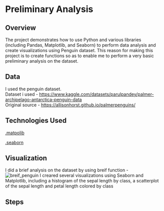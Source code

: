 # Preliminary Analysis
## Overview
The project demonstrates how to use Python and various libraries (including Pandas, Matplotlib, and Seaborn) to perform data analysis and create visualizations using Penguin dataset. This reason for making this project is to create functions so as to enable me to perform a very basic preliminary analysis on the dataset.
## Data
I used the penguin dataset.  
Dataset i used - https://www.kaggle.com/datasets/parulpandey/palmer-archipelago-antarctica-penguin-data  
Original source - https://allisonhorst.github.io/palmerpenguins/
## Technologies Used
[.matpolib](https://matplotlib.org/)  

[.seaborn](https://seaborn.pydata.org/)
## Visualization
I did a brief analysis on the dataset by using breif function -
![breif_penguin](https://user-images.githubusercontent.com/78250442/231426545-0ab6391a-4a40-4c43-8e95-f225df23a23f.jpg)
I creared several visualizations using Seaborn and Matplotlib, including a histogram of the sepal length by class, a scatterplot of the sepal length and petal length colored by class
## Steps
